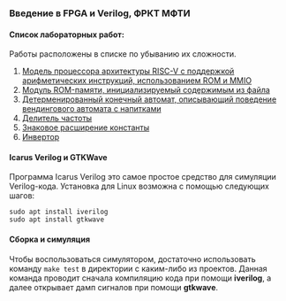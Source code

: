 ### Введение в FPGA и Verilog, ФРКТ МФТИ

#### Список лабораторных работ:
Работы расположены в списке по убыванию их сложности.

1. [Модель процессора архитектуры RISC-V c поддержкой арифметических инструкций, использованием ROM и MMIO](https://github.com/RustamSubkhankulov/fpga-intro/tree/main/07_cpu)
2. [Модуль ROM-памяти, инициализируемый содержимым из файла](https://github.com/RustamSubkhankulov/fpga-intro/tree/main/06_rom)
3. [Детерменированный конечный автомат, описывающий поведение вендингового автомата с напитками](https://github.com/RustamSubkhankulov/fpga-intro/tree/main/03_dfa)
4. [Делитель частоты](https://github.com/RustamSubkhankulov/fpga-intro/tree/main/02_clock_div)
5. [Знаковое расширение константы](https://github.com/RustamSubkhankulov/fpga-intro/tree/main/01_sign_ext)
6. [Инвертор](https://github.com/RustamSubkhankulov/fpga-intro/tree/main/00_invertor)

#### Icarus Verilog и GTKWave
Программа Icarus Verilog это самое простое средство для симуляции Verilog-кода. Установка для Linux возможна с помощью следующих шагов: 
```
sudo apt install iverilog
sudo apt install gtkwave
```

#### Сборка и симуляция
Чтобы воспользоваться симулятором, достаточно использовать команду <code>make test</code> в директории с каким-либо из проектов. Данная команда проводит сначала компиляцию кода при помощи **iverilog**, а далее открывает дамп сигналов при помощи **gtkwave**.
